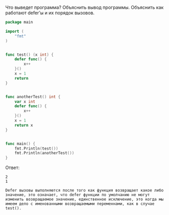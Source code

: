 Что выведет программа? Объяснить вывод программы. Объяснить как работают defer’ы и их порядок вызовов.

```go
package main

import (
	"fmt"
)


func test() (x int) {
	defer func() {
		x++
	}()
	x = 1
	return
}


func anotherTest() int {
	var x int
	defer func() {
		x++
	}()
	x = 1
	return x
}


func main() {
	fmt.Println(test())
	fmt.Println(anotherTest())
}
```

Ответ:
```
2
1

Defer вызовы выполняются после того как функция возвращает какое либо значение, это означает, что defer функции по умолчанию не могут
изменить возвращаемое значение, единственное исключение, это когда мы имеем дело с именованными возвращаемыми переменнами, как в случае test().
```
